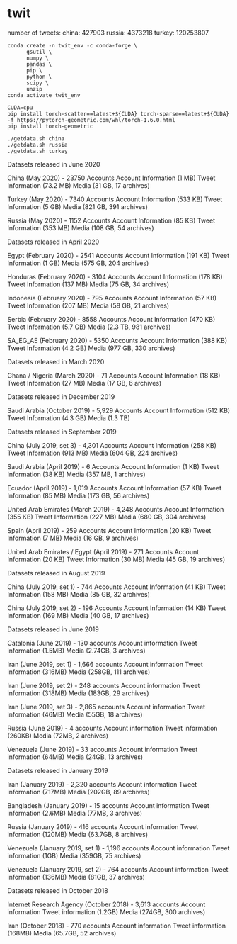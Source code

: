 # twit

number of tweets:
china:     427903
russia:   4373218
turkey: 120253807

```
conda create -n twit_env -c conda-forge \
      gsutil \
      numpy \
      pandas \
      pip \
      python \
      scipy \
      unzip
conda activate twit_env

CUDA=cpu
pip install torch-scatter==latest+${CUDA} torch-sparse==latest+${CUDA} -f https://pytorch-geometric.com/whl/torch-1.6.0.html
pip install torch-geometric
```

```
./getdata.sh china
./getdata.sh russia
./getdata.sh turkey
```



Datasets released in June 2020

China (May 2020) - 23750 Accounts
Account Information (1 MB)
Tweet Information (73.2 MB)
Media (31 GB, 17 archives)

Turkey (May 2020) - 7340 Accounts
Account Information (533 KB)
Tweet Information (5 GB)
Media (821 GB, 391 archives)

Russia (May 2020) - 1152 Accounts
Account Information (85 KB)
Tweet Information (353 MB)
Media (108 GB, 54 archives)

Datasets released in April 2020

Egypt (February  2020) - 2541 Accounts
Account Information (191 KB)
Tweet Information (1 GB)
Media (575 GB, 204 archives)

Honduras (February  2020) - 3104 Accounts
Account Information (178 KB)
Tweet Information (137 MB)
Media (75 GB, 34 archives)

Indonesia (February  2020) - 795 Accounts
Account Information (57 KB)
Tweet Information (207 MB)
Media (58 GB, 21 archives)

Serbia (February  2020) - 8558 Accounts
Account Information (470 KB)
Tweet Information (5.7 GB)
Media (2.3 TB, 981 archives)

SA_EG_AE (February  2020) - 5350 Accounts
Account Information (388 KB)
Tweet Information (4.2 GB)
Media (977 GB, 330 archives)

Datasets released in March 2020

Ghana / Nigeria (March 2020) - 71 Accounts
Account Information (18 KB)
Tweet Information (27 MB)
Media (17 GB, 6 archives)

Datasets released in December 2019

Saudi Arabia (October 2019) - 5,929 Accounts
Account Information (512 KB)
Tweet Information (4.3 GB)
Media (1.3 TB)

Datasets released in September 2019

China (July 2019, set 3) - 4,301 Accounts
Account Information (258 KB)
Tweet Information (913 MB)
Media (604 GB, 224 archives)

Saudi Arabia (April 2019) - 6 Accounts
Account Information (1 KB)
Tweet Information (38 KB)
Media (357 MB, 1 archives)

Ecuador (April 2019) - 1,019 Accounts
Account Information (57 KB)
Tweet Information (85 MB)
Media (173 GB, 56 archives)

United Arab Emirates (March 2019) - 4,248 Accounts
Account Information (355 KB)
Tweet Information (227 MB)
Media (680 GB, 304 archives)

Spain (April 2019) - 259 Accounts
Account Information (20 KB)
Tweet Information (7 MB)
Media (16 GB, 9 archives)

United Arab Emirates / Egypt (April 2019) - 271 Accounts
Account Information (20 KB)
Tweet Information (30 MB)
Media (45 GB, 19 archives)

Datasets released in August 2019

China (July 2019, set 1) - 744 Accounts
Account Information (41 KB)
Tweet Information (158 MB)
Media (85 GB, 32 archives)

China (July 2019, set 2) - 196 Accounts
Account Information (14 KB)
Tweet Information (169 MB)
Media (40 GB, 17 archives)

Datasets released in June 2019

Catalonia (June 2019) - 130 accounts
Account information
Tweet information (1.5MB)
Media (2.74GB, 3 archives)

Iran (June 2019, set 1) - 1,666 accounts
Account information
Tweet information (316MB)
Media (258GB, 111 archives)

Iran (June 2019, set 2) - 248 accounts
Account information
Tweet information (318MB)
Media (183GB, 29 archives)

Iran (June 2019, set 3) - 2,865 accounts
Account information
Tweet information (46MB)
Media (55GB, 18 archives)

Russia (June 2019) - 4 accounts
Account information
Tweet information (260KB)
Media (72MB, 2 archives)

Venezuela (June 2019) - 33 accounts
Account information
Tweet information (64MB)
Media (24GB, 13 archives)

Datasets released in January 2019

Iran (January 2019) - 2,320 accounts
Account information
Tweet information (717MB)
Media (202GB, 89 archives)

Bangladesh (January 2019) - 15 accounts
Account information
Tweet information (2.6MB)
Media (77MB, 3 archives)

Russia (January 2019) - 416 accounts
Account information
Tweet information (120MB)
Media (63.7GB, 8 archives)

Venezuela (January 2019, set 1) - 1,196 accounts
Account information
Tweet information (1GB)
Media (359GB, 75 archives)

Venezuela (January 2019, set 2) - 764 accounts
Account information
Tweet information (136MB)
Media (81GB, 37 archives)

Datasets released in October 2018

Internet Research Agency (October 2018) - 3,613 accounts
Account information
Tweet information (1.2GB)
Media (274GB, 300 archives)

Iran (October 2018) - 770 accounts
Account information
Tweet information (168MB)
Media (65.7GB, 52 archives)
